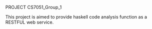 PROJECT CS7051_Group_1

This project is aimed to provide haskell code analysis function as a RESTFUL web service.